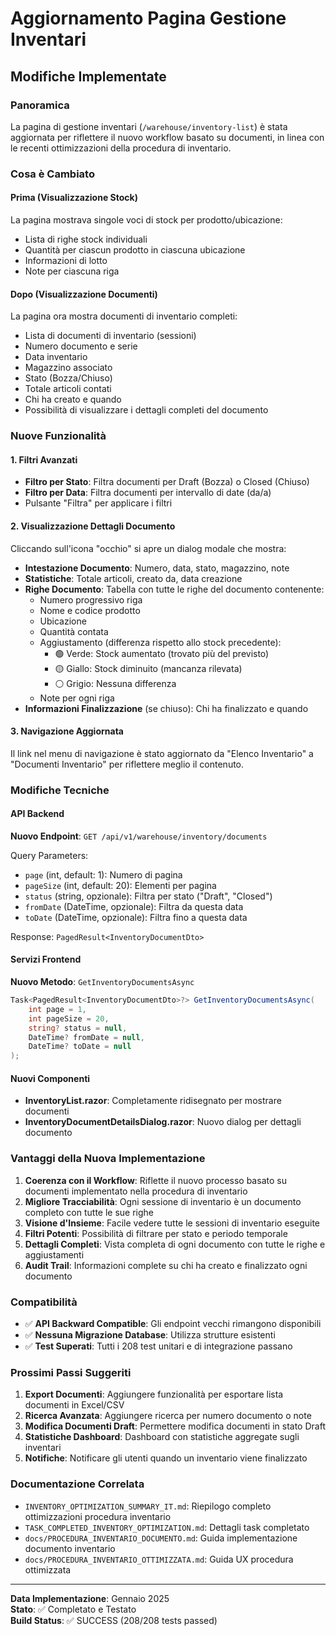# Aggiornamento Pagina Gestione Inventari

## Modifiche Implementate

### Panoramica
La pagina di gestione inventari (`/warehouse/inventory-list`) è stata aggiornata per riflettere il nuovo workflow basato su documenti, in linea con le recenti ottimizzazioni della procedura di inventario.

### Cosa è Cambiato

#### Prima (Visualizzazione Stock)
La pagina mostrava singole voci di stock per prodotto/ubicazione:
- Lista di righe stock individuali
- Quantità per ciascun prodotto in ciascuna ubicazione
- Informazioni di lotto
- Note per ciascuna riga

#### Dopo (Visualizzazione Documenti)
La pagina ora mostra documenti di inventario completi:
- Lista di documenti di inventario (sessioni)
- Numero documento e serie
- Data inventario
- Magazzino associato
- Stato (Bozza/Chiuso)
- Totale articoli contati
- Chi ha creato e quando
- Possibilità di visualizzare i dettagli completi del documento

### Nuove Funzionalità

#### 1. Filtri Avanzati
- **Filtro per Stato**: Filtra documenti per Draft (Bozza) o Closed (Chiuso)
- **Filtro per Data**: Filtra documenti per intervallo di date (da/a)
- Pulsante "Filtra" per applicare i filtri

#### 2. Visualizzazione Dettagli Documento
Cliccando sull'icona "occhio" si apre un dialog modale che mostra:
- **Intestazione Documento**: Numero, data, stato, magazzino, note
- **Statistiche**: Totale articoli, creato da, data creazione
- **Righe Documento**: Tabella con tutte le righe del documento contenente:
  - Numero progressivo riga
  - Nome e codice prodotto
  - Ubicazione
  - Quantità contata
  - Aggiustamento (differenza rispetto allo stock precedente):
    - 🟢 Verde: Stock aumentato (trovato più del previsto)
    - 🟡 Giallo: Stock diminuito (mancanza rilevata)
    - ⚪ Grigio: Nessuna differenza
  - Note per ogni riga
- **Informazioni Finalizzazione** (se chiuso): Chi ha finalizzato e quando

#### 3. Navigazione Aggiornata
Il link nel menu di navigazione è stato aggiornato da "Elenco Inventario" a "Documenti Inventario" per riflettere meglio il contenuto.

### Modifiche Tecniche

#### API Backend
**Nuovo Endpoint**: `GET /api/v1/warehouse/inventory/documents`

Query Parameters:
- `page` (int, default: 1): Numero di pagina
- `pageSize` (int, default: 20): Elementi per pagina
- `status` (string, opzionale): Filtra per stato ("Draft", "Closed")
- `fromDate` (DateTime, opzionale): Filtra da questa data
- `toDate` (DateTime, opzionale): Filtra fino a questa data

Response: `PagedResult<InventoryDocumentDto>`

#### Servizi Frontend
**Nuovo Metodo**: `GetInventoryDocumentsAsync`

```csharp
Task<PagedResult<InventoryDocumentDto>?> GetInventoryDocumentsAsync(
    int page = 1, 
    int pageSize = 20, 
    string? status = null, 
    DateTime? fromDate = null, 
    DateTime? toDate = null
);
```

#### Nuovi Componenti
- **InventoryList.razor**: Completamente ridisegnato per mostrare documenti
- **InventoryDocumentDetailsDialog.razor**: Nuovo dialog per dettagli documento

### Vantaggi della Nuova Implementazione

1. **Coerenza con il Workflow**: Riflette il nuovo processo basato su documenti implementato nella procedura di inventario
2. **Migliore Tracciabilità**: Ogni sessione di inventario è un documento completo con tutte le sue righe
3. **Visione d'Insieme**: Facile vedere tutte le sessioni di inventario eseguite
4. **Filtri Potenti**: Possibilità di filtrare per stato e periodo temporale
5. **Dettagli Completi**: Vista completa di ogni documento con tutte le righe e aggiustamenti
6. **Audit Trail**: Informazioni complete su chi ha creato e finalizzato ogni documento

### Compatibilità

- ✅ **API Backward Compatible**: Gli endpoint vecchi rimangono disponibili
- ✅ **Nessuna Migrazione Database**: Utilizza strutture esistenti
- ✅ **Test Superati**: Tutti i 208 test unitari e di integrazione passano

### Prossimi Passi Suggeriti

1. **Export Documenti**: Aggiungere funzionalità per esportare lista documenti in Excel/CSV
2. **Ricerca Avanzata**: Aggiungere ricerca per numero documento o note
3. **Modifica Documenti Draft**: Permettere modifica documenti in stato Draft
4. **Statistiche Dashboard**: Dashboard con statistiche aggregate sugli inventari
5. **Notifiche**: Notificare gli utenti quando un inventario viene finalizzato

### Documentazione Correlata

- `INVENTORY_OPTIMIZATION_SUMMARY_IT.md`: Riepilogo completo ottimizzazioni procedura inventario
- `TASK_COMPLETED_INVENTORY_OPTIMIZATION.md`: Dettagli task completato
- `docs/PROCEDURA_INVENTARIO_DOCUMENTO.md`: Guida implementazione documento inventario
- `docs/PROCEDURA_INVENTARIO_OTTIMIZZATA.md`: Guida UX procedura ottimizzata

---

**Data Implementazione**: Gennaio 2025  
**Stato**: ✅ Completato e Testato  
**Build Status**: ✅ SUCCESS (208/208 tests passed)
